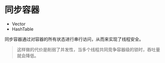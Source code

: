 # 同步容器

* Vector
* HashTable

同步容器通过对容器的所有状态进行串行访问，从而来实现了线程安全。
>这样做的代价是削弱了并发性，当多个线程共同竞争容器级的锁时，吞吐量就会降低。

